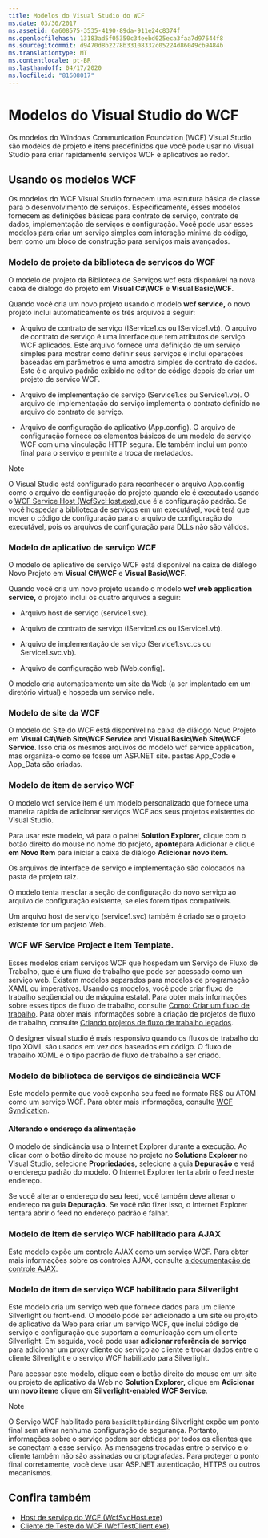 ```yaml
---
title: Modelos do Visual Studio do WCF
ms.date: 03/30/2017
ms.assetid: 6a608575-3535-4190-89da-911e24c8374f
ms.openlocfilehash: 13183ad5f05350c34eebd025eca3faa7d97644f8
ms.sourcegitcommit: d9470d8b2278b33108332c05224d86049cb9484b
ms.translationtype: MT
ms.contentlocale: pt-BR
ms.lasthandoff: 04/17/2020
ms.locfileid: "81608017"
---
```

# <a name="wcf-visual-studio-templates"></a>Modelos do Visual Studio do WCF
Os modelos do Windows Communication Foundation (WCF) Visual Studio são modelos de projeto e itens predefinidos que você pode usar no Visual Studio para criar rapidamente serviços WCF e aplicativos ao redor.  
  
## <a name="using-the-wcf-templates"></a>Usando os modelos WCF  
 Os modelos do WCF Visual Studio fornecem uma estrutura básica de classe para o desenvolvimento de serviços. Especificamente, esses modelos fornecem as definições básicas para contrato de serviço, contrato de dados, implementação de serviços e configuração. Você pode usar esses modelos para criar um serviço simples com interação mínima de código, bem como um bloco de construção para serviços mais avançados.  
  
### <a name="wcf-service-library-project-template"></a>Modelo de projeto da biblioteca de serviços do WCF  
 O modelo de projeto da Biblioteca de Serviços wcf está disponível na nova caixa de diálogo do projeto em **Visual C#\WCF** e **Visual Basic\WCF**.  
  
 Quando você cria um novo projeto usando o modelo **wcf service,** o novo projeto inclui automaticamente os três arquivos a seguir:  
  
- Arquivo de contrato de serviço (IService1.cs ou IService1.vb). O arquivo de contrato de serviço é uma interface que tem atributos de serviço WCF aplicados. Este arquivo fornece uma definição de um serviço simples para mostrar como definir seus serviços e inclui operações baseadas em parâmetros e uma amostra simples de contrato de dados. Este é o arquivo padrão exibido no editor de código depois de criar um projeto de serviço WCF.  
  
- Arquivo de implementação de serviço (Service1.cs ou Service1.vb). O arquivo de implementação do serviço implementa o contrato definido no arquivo do contrato de serviço.  
  
- Arquivo de configuração do aplicativo (App.config). O arquivo de configuração fornece os elementos básicos de um modelo de serviço WCF com uma vinculação HTTP segura. Ele também inclui um ponto final para o serviço e permite a troca de metadados.  
  
> [!NOTE]
> O Visual Studio está configurado para reconhecer o arquivo App.config como o arquivo de configuração do projeto quando ele é executado usando o [WCF Service Host (WcfSvcHost.exe),](wcf-service-host-wcfsvchost-exe.md)que é a configuração padrão. Se você hospedar a biblioteca de serviços em um executável, você terá que mover o código de configuração para o arquivo de configuração do executável, pois os arquivos de configuração para DLLs não são válidos.  
  
### <a name="wcf-service-application-template"></a>Modelo de aplicativo de serviço WCF  
 O modelo de aplicativo de serviço WCF está disponível na caixa de diálogo Novo Projeto em **Visual C#\WCF** e **Visual Basic\WCF**.  
  
 Quando você cria um novo projeto usando o modelo **wcf web application service,** o projeto inclui os quatro arquivos a seguir:  
  
- Arquivo host de serviço (service1.svc).  
  
- Arquivo de contrato de serviço (IService1.cs ou IService1.vb).  
  
- Arquivo de implementação de serviço (Service1.svc.cs ou Service1.svc.vb).  
  
- Arquivo de configuração web (Web.config).  
  
 O modelo cria automaticamente um site da Web (a ser implantado em um diretório virtual) e hospeda um serviço nele.  
  
### <a name="wcf-web-site-template"></a>Modelo de site da WCF  
 O modelo do Site do WCF está disponível na caixa de diálogo Novo Projeto em **Visual C#\Web Site\WCF Service** and **Visual Basic\Web Site\WCF Service**. Isso cria os mesmos arquivos do modelo wcf service application, mas organiza-o como se fosse um ASP.NET site. pastas App_Code e App_Data são criadas.  
  
### <a name="wcf-service-item-template"></a>Modelo de item de serviço WCF  
 O modelo wcf service item é um modelo personalizado que fornece uma maneira rápida de adicionar serviços WCF aos seus projetos existentes do Visual Studio.  
  
 Para usar este modelo, vá para o painel **Solution Explorer,** clique com o botão direito do mouse no nome do projeto, **aponte**para Adicionar e clique **em Novo Item** para iniciar a caixa de diálogo **Adicionar novo item.**  
  
 Os arquivos de interface de serviço e implementação são colocados na pasta de projeto raiz.  
  
 O modelo tenta mesclar a seção de configuração do novo serviço ao arquivo de configuração existente, se eles forem tipos compatíveis.  
  
 Um arquivo host de serviço (service1.svc) também é criado se o projeto existente for um projeto Web.  
  
### <a name="wcf-wf-service-project-and-item-template"></a>WCF WF Service Project e Item Template.  
 Esses modelos criam serviços WCF que hospedam um Serviço de Fluxo de Trabalho, que é um fluxo de trabalho que pode ser acessado como um serviço web. Existem modelos separados para modelos de programação XAML ou imperativos. Usando os modelos, você pode criar fluxo de trabalho seqüencial ou de máquina estatal. Para obter mais informações sobre esses tipos de fluxo de trabalho, consulte [Como: Criar um fluxo de trabalho](../windows-workflow-foundation/how-to-create-a-workflow.md). Para obter mais informações sobre a criação de projetos de fluxo de trabalho, consulte [Criando projetos de fluxo de trabalho legados](/visualstudio/workflow-designer/developing-applications-with-the-workflow-designer).  
  
 O designer visual studio é mais responsivo quando os fluxos de trabalho do tipo XOML são usados em vez dos baseados em código. O fluxo de trabalho XOML é o tipo padrão de fluxo de trabalho a ser criado.  
  
### <a name="wcf-syndication-service-library-template"></a>Modelo de biblioteca de serviços de sindicância WCF  
 Este modelo permite que você exponha seu feed no formato RSS ou ATOM como um serviço WCF. Para obter mais informações, consulte [WCF Syndication](./feature-details/wcf-syndication.md).  
  
#### <a name="changing-the-address-of-the-feed"></a>Alterando o endereço da alimentação  
 O modelo de sindicância usa o Internet Explorer durante a execução. Ao clicar com o botão direito do mouse no projeto no **Solutions Explorer** no Visual Studio, selecione **Propriedades,** selecione a guia **Depuração** e verá o endereço padrão do modelo. O Internet Explorer tenta abrir o feed neste endereço.  
  
 Se você alterar o endereço do seu feed, você também deve alterar o endereço na guia **Depuração.** Se você não fizer isso, o Internet Explorer tentará abrir o feed no endereço padrão e falhar.  
  
### <a name="ajax-enabled-wcf-service-item-template"></a>Modelo de item de serviço WCF habilitado para AJAX  
 Este modelo expõe um controle AJAX como um serviço WCF. Para obter mais informações sobre os controles AJAX, consulte [a documentação de controle AJAX](/aspnet/ajax/).  
  
### <a name="silverlight-enabled-wcf-service-item-template"></a>Modelo de item de serviço WCF habilitado para Silverlight  
 Este modelo cria um serviço web que fornece dados para um cliente Silverlight ou front-end. O modelo pode ser adicionado a um site ou projeto de aplicativo da Web para criar um serviço WCF, que inclui código de serviço e configuração que suportam a comunicação com um cliente Silverlight. Em seguida, você pode usar **adicionar referência de serviço** para adicionar um proxy cliente do serviço ao cliente e trocar dados entre o cliente Silverlight e o serviço WCF habilitado para Silverlight.  
  
 Para acessar este modelo, clique com o botão direito do mouse em um site ou projeto de aplicativo da Web no **Solution Explorer,** clique em **Adicionar um novo item**e clique em **Silverlight-enabled WCF Service**.  
  
> [!NOTE]
> O Serviço WCF habilitado para `basicHttpBinding` Silverlight expõe um ponto final sem ativar nenhuma configuração de segurança. Portanto, informações sobre o serviço podem ser obtidas por todos os clientes que se conectam a esse serviço. As mensagens trocadas entre o serviço e o cliente também não são assinadas ou criptografadas. Para proteger o ponto final corretamente, você deve usar ASP.NET autenticação, HTTPS ou outros mecanismos.  
  
## <a name="see-also"></a>Confira também

- [Host de serviço do WCF (WcfSvcHost.exe)](wcf-service-host-wcfsvchost-exe.md)
- [Cliente de Teste do WCF (WcfTestClient.exe)](wcf-test-client-wcftestclient-exe.md)

